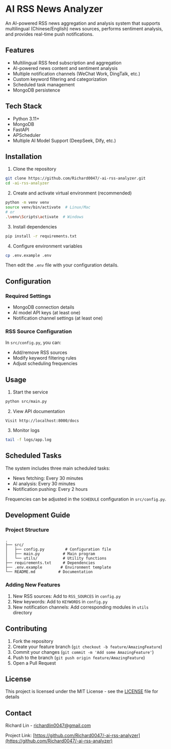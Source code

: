 # AI RSS News Analyzer

An AI-powered RSS news aggregation and analysis system that supports multilingual (Chinese/English) news sources, performs sentiment analysis, and provides real-time push notifications.

## Features

- Multilingual RSS feed subscription and aggregation
- AI-powered news content and sentiment analysis
- Multiple notification channels (WeChat Work, DingTalk, etc.)
- Custom keyword filtering and categorization
- Scheduled task management
- MongoDB persistence

## Tech Stack

- Python 3.11+
- MongoDB
- FastAPI
- APScheduler
- Multiple AI Model Support (DeepSeek, Dify, etc.)

## Installation

1. Clone the repository
```bash
git clone https://github.com/Richard0047/-ai-rss-analyzer.git
cd -ai-rss-analyzer
```

2. Create and activate virtual environment (recommended)
```bash
python -m venv venv
source venv/bin/activate  # Linux/Mac
# or
.\venv\Scripts\activate  # Windows
```

3. Install dependencies
```bash
pip install -r requirements.txt
```

4. Configure environment variables
```bash
cp .env.example .env
```
Then edit the `.env` file with your configuration details.

## Configuration

### Required Settings
- MongoDB connection details
- AI model API keys (at least one)
- Notification channel settings (at least one)

### RSS Source Configuration
In `src/config.py`, you can:
- Add/remove RSS sources
- Modify keyword filtering rules
- Adjust scheduling frequencies

## Usage

1. Start the service
```bash
python src/main.py
```

2. View API documentation
```
Visit http://localhost:8000/docs
```

3. Monitor logs
```bash
tail -f logs/app.log
```

## Scheduled Tasks

The system includes three main scheduled tasks:
- News fetching: Every 30 minutes
- AI analysis: Every 30 minutes
- Notification pushing: Every 2 hours

Frequencies can be adjusted in the `SCHEDULE` configuration in `src/config.py`.

## Development Guide

### Project Structure
```
.
├── src/
│   ├── config.py         # Configuration file
│   ├── main.py          # Main program
│   └── utils/           # Utility functions
├── requirements.txt     # Dependencies
├── .env.example        # Environment template
└── README.md          # Documentation
```

### Adding New Features
1. New RSS sources: Add to `RSS_SOURCES` in `config.py`
2. New keywords: Add to `KEYWORDS` in `config.py`
3. New notification channels: Add corresponding modules in `utils` directory

## Contributing

1. Fork the repository
2. Create your feature branch (`git checkout -b feature/AmazingFeature`)
3. Commit your changes (`git commit -m 'Add some AmazingFeature'`)
4. Push to the branch (`git push origin feature/AmazingFeature`)
5. Open a Pull Request

## License

This project is licensed under the MIT License - see the [LICENSE](LICENSE) file for details

## Contact

Richard Lin - richardlin0047@gmail.com

Project Link: [https://github.com/Richard0047/-ai-rss-analyzer](https://github.com/Richard0047/-ai-rss-analyzer)
